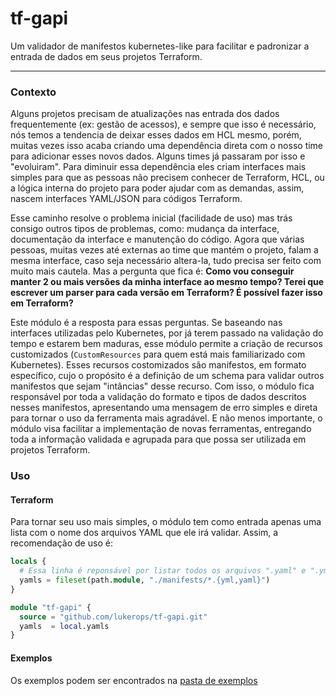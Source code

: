 # tf-gapi

Um validador de manifestos kubernetes-like para facilitar e padronizar a entrada de dados em seus projetos Terraform.

---

### Contexto

Alguns projetos precisam de atualizações nas entrada dos dados frequentemente (ex: gestão de acessos), e sempre que isso é necessário, nós temos a tendencia de deixar esses dados em HCL mesmo, porém, muitas vezes isso acaba criando uma dependência direta com o nosso time para adicionar esses novos dados. Alguns times já passaram por isso e "evoluiram". Para diminuir essa dependência eles criam interfaces mais simples para que as pessoas não precisem conhecer de Terraform, HCL, ou a lógica interna do projeto para poder ajudar com as demandas, assim, nascem interfaces YAML/JSON para códigos Terraform.

Esse caminho resolve o problema inicial (facilidade de uso) mas trás consigo outros tipos de problemas, como: mudança da interface, documentação da interface e manutenção do código. Agora que várias pessoas, muitas vezes até externas ao time que mantém o projeto, falam a mesma interface, caso seja necessário altera-la, tudo precisa ser feito com muito mais cautela. Mas a pergunta que fica é: **Como vou conseguir manter 2 ou mais versões da minha interface ao mesmo tempo? Terei que escrever um parser para cada versão em Terraform? É possível fazer isso em Terraform?**

Este módulo é a resposta para essas perguntas. Se baseando nas interfaces utilizadas pelo Kubernetes, por já terem passado na validação do tempo e estarem bem maduras, esse módulo permite a criação de recursos customizados (`CustomResources` para quem está mais familiarizado com Kubernetes). Esses recursos costomizados são manifestos, em formato específico, cujo o propósito é a definição de um schema para validar outros manifestos que sejam "intâncias" desse recurso. Com isso, o módulo fica responsável por toda a validação do formato e tipos de dados descritos nesses manifestos, apresentando uma mensagem de erro simples e direta para tornar o uso da ferramenta mais agradável. E não menos importante, o módulo visa facilitar a implementação de novas ferramentas, entregando toda a informação validada e agrupada para que possa ser utilizada em projetos Terraform.

### Uso

#### Terraform

Para tornar seu uso mais simples, o módulo tem como entrada apenas uma lista com o nome dos arquivos YAML que ele irá validar. Assim, a recomendação de uso é:

```terraform
locals {
  # Essa linha é reponsável por listar todos os arquivos ".yaml" e ".yml" dentro da pasta "manifests"
  yamls = fileset(path.module, "./manifests/*.{yml,yaml}")
}

module "tf-gapi" {
  source = "github.com/lukerops/tf-gapi.git"
  yamls  = local.yamls
}
```

#### Exemplos

Os exemplos podem ser encontrados na [pasta de exemplos](examples/)

